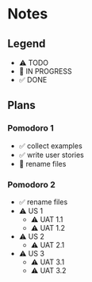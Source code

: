 # Notes

## Legend

- ⚠ TODO
- 🚧 IN PROGRESS
- ✅ DONE

## Plans

### Pomodoro 1

- ✅ collect examples
- ✅ write user stories
- 🚧 rename files

### Pomodoro 2

- ✅ rename files
- ⚠ US 1
  - ⚠ UAT 1.1
  - ⚠ UAT 1.2
- ⚠ US 2
  - ⚠ UAT 2.1
- ⚠ US 3
  - ⚠ UAT 3.1
  - ⚠ UAT 3.2
